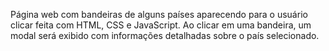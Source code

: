 Página web com bandeiras de alguns países aparecendo para o usuário clicar feita com HTML, CSS e JavaScript. 
Ao clicar em uma bandeira, um modal será exibido com informações detalhadas sobre o país selecionado. 

